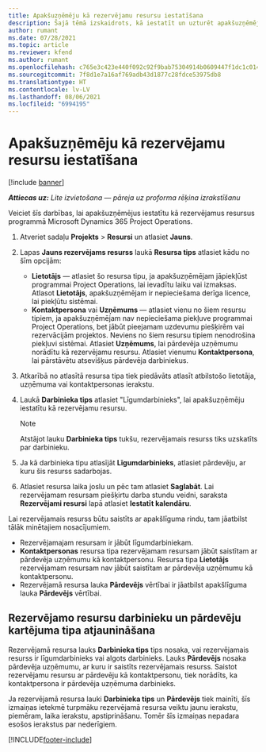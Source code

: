 ```yaml
---
title: Apakšuzņēmēju kā rezervējamu resursu iestatīšana
description: Šajā tēmā izskaidrots, kā iestatīt un uzturēt apakšuzņēmēju resursus, kas tiek veidoti no sistēmas lietotājiem un kontaktpersonām, lai tos varētu saistīt ar apakšuzņēmējiem programmā Microsoft Dynamics 365 Project Operations.
author: rumant
ms.date: 07/28/2021
ms.topic: article
ms.reviewer: kfend
ms.author: rumant
ms.openlocfilehash: c765e3c423e440f092c92f9bab75304914b0609447f1dc1c014f98801561b7a6
ms.sourcegitcommit: 7f8d1e7a16af769adb43d1877c28fdce53975db8
ms.translationtype: HT
ms.contentlocale: lv-LV
ms.lasthandoff: 08/06/2021
ms.locfileid: "6994195"
---
```

# <a name="set-up-subcontractors-as-bookable-resources"></a>Apakšuzņēmēju kā rezervējamu resursu iestatīšana

[!include [banner](../../includes/dataverse-preview.md)]

_**Attiecas uz:** Lite izvietošana — pāreja uz proforma rēķina izrakstīšanu_

Veiciet šīs darbības, lai apakšuzņēmējus iestatītu kā rezervējamus resursus programmā Microsoft Dynamics 365 Project Operations.

1. Atveriet sadaļu **Projekts** \> **Resursi** un atlasiet **Jauns**.
2. Lapas **Jauns rezervējams resurss** laukā **Resursa tips** atlasiet kādu no šīm opcijām:

    - **Lietotājs** — atlasiet šo resursa tipu, ja apakšuzņēmējam jāpiekļūst programmai Project Operations, lai ievadītu laiku vai izmaksas. Atlasot **Lietotājs**, apakšuzņēmējam ir nepieciešama derīga licence, lai piekļūtu sistēmai.
    - **Kontaktpersona** vai **Uzņēmums** — atlasiet vienu no šiem resursu tipiem, ja apakšuzņēmējam nav nepieciešama piekļuve programmai Project Operations, bet jābūt pieejamam uzdevumu piešķirēm vai rezervācijām projektos. Neviens no šiem resursu tipiem nenodrošina piekļuvi sistēmai. Atlasiet **Uzņēmums**, lai pārdevēja uzņēmumu norādītu kā rezervējamu resursu. Atlasiet vienumu **Kontaktpersona**, lai pārstāvētu atsevišķus pārdevēja darbiniekus.

3. Atkarībā no atlasītā resursa tipa tiek piedāvāts atlasīt atbilstošo lietotāja, uzņēmuma vai kontaktpersonas ierakstu.
4. Laukā **Darbinieka tips** atlasiet "Līgumdarbinieks", lai apakšuzņēmēju iestatītu kā rezervējamu resursu.

    > [!NOTE]
    > Atstājot lauku **Darbinieka tips** tukšu, rezervējamais resurss tiks uzskatīts par darbinieku.

5. Ja kā darbinieka tipu atlasījāt **Līgumdarbinieks**, atlasiet pārdevēju, ar kuru šis resurss sadarbojas.
6. Atlasiet resursa laika joslu un pēc tam atlasiet **Saglabāt**. Lai rezervējamam resursam piešķirtu darba stundu veidni, saraksta **Rezervējami resursi** lapā atlasiet **Iestatīt kalendāru**.

Lai rezervējamais resurss būtu saistīts ar apakšlīguma rindu, tam jāatbilst tālāk minētajiem nosacījumiem.

- Rezervējamajam resursam ir jābūt līgumdarbiniekam.
- **Kontaktpersonas** resursa tipa rezervējamam resursam jābūt saistītam ar pārdevēja uzņēmumu kā kontaktpersonu. Resursa tipa **Lietotājs** rezervējamam resursam nav jābūt saistītam ar pārdevēja uzņēmumu kā kontaktpersonu.
- Rezervējamā resursa lauka **Pārdevējs** vērtībai ir jāatbilst apakšlīguma lauka **Pārdevējs** vērtībai.

## <a name="update-the-type-of-worker-and-vendor-mapping-for-bookable-resources"></a>Rezervējamo resursu darbinieku un pārdevēju kartējuma tipa atjaunināšana

Rezervējamā resursa lauks **Darbinieka tips** tips nosaka, vai rezervējamais resurss ir līgumdarbinieks vai algots darbinieks. Lauks **Pārdevējs** nosaka pārdevēja uzņēmumu, ar kuru ir saistīts rezervējamais resurss. Saistot rezervējamu resursu ar pārdevēju kā kontaktpersonu, tiek norādīts, ka kontaktpersona ir pārdevēja uzņēmuma darbinieks.

Ja rezervējamā resursa lauki **Darbinieka tips** un **Pārdevējs** tiek mainīti, šīs izmaiņas ietekmē turpmāku rezervējamā resursa veiktu jaunu ierakstu, piemēram, laika ierakstu, apstiprināšanu. Tomēr šīs izmaiņas nepadara esošos ierakstus par nederīgiem.

[!INCLUDE[footer-include](../../includes/footer-banner.md)]
